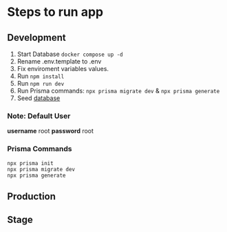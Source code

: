 # Steps to run app

## Development

1. Start Database
``` docker compose up -d ```
2. Rename .env.template to .env
3. Fix enviroment variables values.
4. Run ``` npm install ```
5. Run ``` npm run dev ``` 
6. Run Prisma commands: ``` npx prisma migrate dev ``` &  ```npx prisma generate```
7. Seed [database](http://localhost:3000/api/seed)

### Note: Default User
__username__ root
__password__ root

### Prisma Commands
```
npx prisma init 
npx prisma migrate dev
npx prisma generate
```
## Production

## Stage